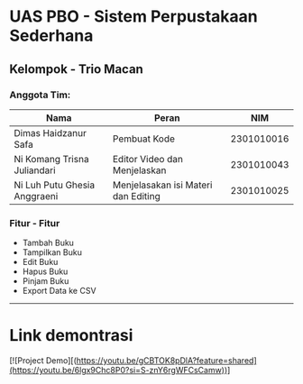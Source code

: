 #  UAS PBO - Sistem Perpustakaan Sederhana

## Kelompok - Trio Macan

### Anggota Tim:
| Nama                   | Peran                         | NIM        |
| ---------------------- | ----------------------------- | ---------- | 
| Dimas Haidzanur Safa          | Pembuat Kode   | 2301010016 | 
| Ni Komang Trisna Juliandari   | Editor Video dan Menjelaskan          | 2301010043 | 
| Ni Luh Putu Ghesia Anggraeni       | Menjelasakan isi Materi dan Editing      | 2301010025 | 

### Fitur - Fitur
 - Tambah Buku
 - Tampilkan Buku
 - Edit Buku
 - Hapus Buku
 - Pinjam Buku
 - Export Data ke CSV
---

# Link demontrasi
[![Project Demo][(https://youtu.be/gCBTOK8pDlA?feature=shared](https://youtu.be/6lgx9Chc8P0?si=S-znY6rgWFCsCamw))]
<!---
ghesia/ghesia is a ✨ special ✨ repository because its `README.md` (this file) appears on your GitHub profile.
You can click the Preview link to take a look at your changes.
--->
